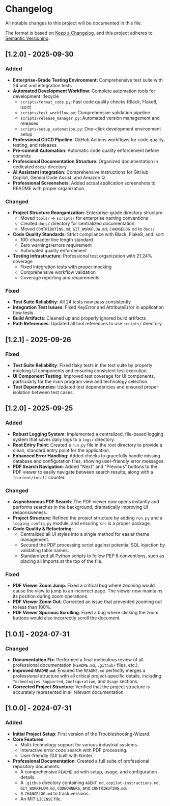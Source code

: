 # Changelog

All notable changes to this project will be documented in this file.

The format is based on [Keep a Changelog](https://keepachangelog.com/en/1.0.0/),
and this project adheres to [Semantic Versioning](https://semver.org/spec/v2.0.0.html).

## [1.2.0] - 2025-09-30

### Added
- **Enterprise-Grade Testing Environment**: Comprehensive test suite with 24 unit and integration tests
- **Automated Development Workflow**: Complete automation tools for development lifecycle
  - `scripts/format_code.py`: Fast code quality checks (Black, Flake8, isort)
  - `scripts/test_workflow.py`: Comprehensive validation pipeline
  - `scripts/release_manager.py`: Automated version management and releases
  - `scripts/setup_automation.py`: One-click development environment setup
- **Professional CI/CD Pipeline**: GitHub Actions workflows for code quality, testing, and releases
- **Pre-commit Automation**: Automatic code quality enforcement before commits
- **Professional Documentation Structure**: Organized documentation in dedicated `docs/` directory
- **AI Assistant Integration**: Comprehensive instructions for GitHub Copilot, Gemini Code Assist, and Amazon Q
- **Professional Screenshots**: Added actual application screenshots to README with proper organization

### Changed
- **Project Structure Reorganization**: Enterprise-grade directory structure
  - Moved `tools/` → `scripts/` for enterprise naming conventions
  - Created `docs/` directory for centralized documentation
  - Moved `CONTRIBUTING.md`, `GIT_WORKFLOW.md`, `CHANGELOG.md` to `docs/`
- **Code Quality Standards**: Strict compliance with Black, Flake8, and isort
  - 100-character line length standard
  - Zero warnings/errors requirement
  - Automated quality enforcement
- **Testing Infrastructure**: Professional test organization with 21.24% coverage
  - Fixed integration tests with proper mocking
  - Comprehensive workflow validation
  - Coverage reporting and requirements

### Fixed
- **Test Suite Reliability**: All 24 tests now pass consistently
- **Integration Test Issues**: Fixed KeyError and AttributeError in application flow tests
- **Build Artifacts**: Cleaned up and properly ignored build artifacts
- **Path References**: Updated all tool references to use `scripts/` directory

## [1.2.1] - 2025-09-26

### Fixed
- **Test Suite Reliability**: Fixed flaky tests in the test suite by properly mocking UI components and ensuring consistent test execution.
- **UI Component Testing**: Improved test coverage for UI components, particularly for the main program view and technology selection.
- **Test Dependencies**: Updated test dependencies and ensured proper isolation between test cases.

## [1.2.0] - 2025-09-25

### Added
- **Robust Logging System**: Implemented a centralized, file-based logging system that saves daily logs to a `logs/` directory.
- **Root Entry Point**: Created a `run.py` file in the root directory to provide a clean, standard entry point for the application.
- **Enhanced Error Handling**: Added checks to gracefully handle missing database and configuration files, showing user-friendly error messages.
- **PDF Search Navigation**: Added "Next" and "Previous" buttons to the PDF viewer to easily navigate between search results, along with a `(current/total)` counter.

### Changed
- **Asynchronous PDF Search**: The PDF viewer now opens instantly and performs searches in the background, dramatically improving UI responsiveness.
- **Project Structure**: Refined the project structure by adding `run.py` and a `logging_config.py` module, and ensuring `src` is a proper package.
- **Code Quality & Refactoring**:
    - Centralized all UI styles into a single method for easier theme management.
    - Secured the PDF processing script against potential SQL injection by validating table names.
    - Standardized all Python scripts to follow PEP 8 conventions, such as placing all imports at the top of the file.

### Fixed
- **PDF Viewer Zoom Jump**: Fixed a critical bug where zooming would cause the view to jump to an incorrect page. The viewer now maintains its position during zoom operations.
- **PDF Viewer Zoom Out**: Corrected an issue that prevented zooming out to less than 100%.
- **PDF Viewer Spurious Scrolling**: Fixed a bug where clicking the zoom buttons would also incorrectly scroll the document.

## [1.0.1] - 2024-07-31

### Changed
- **Documentation Fix**: Performed a final meticulous review of all professional documentation (`README.md`, `.github/` files, etc.).
- **Improved `README.md`**: Ensured the `README.md` perfectly merges a professional structure with all critical project-specific details, including `Technologies Supported`, `Configuration`, and `Usage` sections.
- **Corrected Project Structure**: Verified that the project structure is accurately represented in all relevant documentation.

## [1.0.0] - 2024-07-31

### Added
- **Initial Project Setup**: First version of the Troubleshooting-Wizard.
- **Core Features**:
    - Multi-technology support for various industrial systems.
    - Interactive error code search with PDF processing.
    - User-friendly GUI built with tkinter.
- **Professional Documentation**: Created a full suite of professional repository documents:
    - A comprehensive `README.md` with setup, usage, and configuration details.
    - A `.github` directory containing `AGENT.md`, `copilot-instructions.md`, `GIT_WORKFLOW.md`, `CODEOWNERS`, and `CONTRIBUTING.md`.
    - A `CHANGELOG.md` to track versions.
    - An MIT `LICENSE` file.
